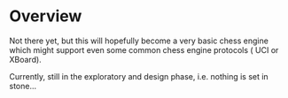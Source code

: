 # Overview

Not
there
yet,
but
this
will
hopefully
become
a
very
basic
chess
engine
which
might
support
even
some
common
chess
engine
protocols (
UCI
or
XBoard).

Currently,
still
in
the
exploratory
and
design
phase,
i.e.
nothing
is
set
in
stone...